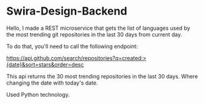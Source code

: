 # Swira-Design-Backend
Hello,
I made a REST microservice that gets the list of languages used by the most trending git repositories in the last 30 days from current day.

To do that, you'll need to call the following endpoint:

https://api.github.com/search/repositories?q=created:>{date}&sort=stars&order=desc

This api returns the 30 most trending repositories in the last 30 days.
Where changing the date with today's date.

Used Python technology.
